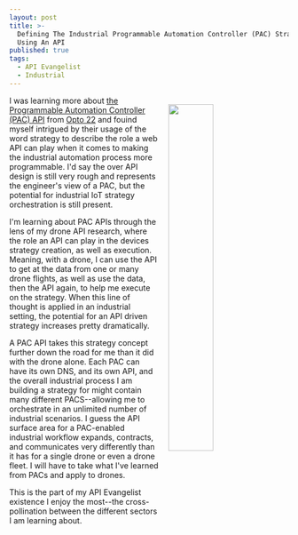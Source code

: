 ```yaml
---
layout: post
title: >-
  Defining The Industrial Programmable Automation Controller (PAC) Strategy
  Using An API
published: true
tags:
  - API Evangelist
  - Industrial
---
```

<p><a href="http://developer.opto22.com/static/generated/pac-rest-api/swagger-ui/index.html#/"><img style="padding: 15px;" src="http://kinlane-productions.s3.amazonaws.com/api-evangelist-site/blog/pcbased_io_320x224.jpg" alt="" width="40%" align="right" /></a></p>
<p>I was learning more about <a href="http://developer.opto22.com/static/generated/pac-rest-api/swagger-ui/index.html#/">the Programmable Automation Controller (PAC) API</a> from <a href="http://www.opto22.com/">Opto 22</a> and fouind myself intrigued by their usage of the word strategy to describe the role a web API can play when it comes to making the industrial automation process more programmable. I'd say the over API design is still very rough and represents the engineer's view of a PAC, but the potential for industrial IoT strategy orchestration is still present.</p>
<p>I'm learning about PAC APIs through the lens of my drone API research, where the role an API can play in the devices strategy creation, as well as execution. Meaning, with a drone, I can use the API to get at the data from one or many drone flights, as well as use the data, then the API again, to help me execute on the strategy. When this line of thought is applied in an industrial setting, the potential for an API driven strategy increases pretty dramatically.</p>
<p>A PAC API takes this strategy concept further down the road for me than it did with the drone alone. Each PAC can have its own DNS, and its own API, and the overall&nbsp;industrial process I am building a strategy for might contain many different PACS--allowing me to orchestrate in&nbsp;an unlimited number of industrial scenarios. I guess the API surface area for a PAC-enabled industrial workflow expands, contracts, and communicates very differently than it has for a single drone or even a drone fleet. I will have to take what I've learned from PACs and apply to drones.</p>
<p>This is the part of my API Evangelist existence I enjoy the most--the cross-pollination between the different sectors I am learning about.</p>
